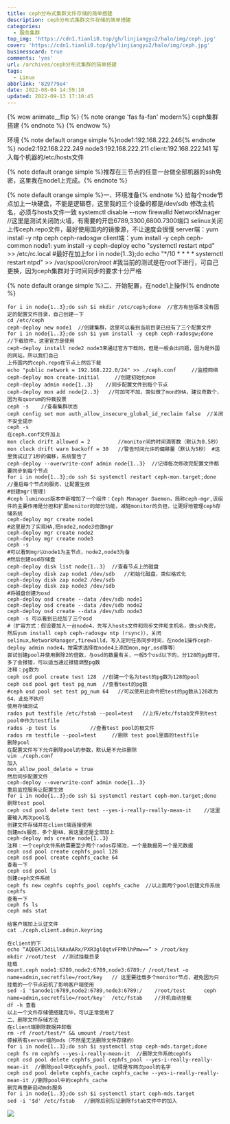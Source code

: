 ```yaml
---
title: ceph分布式集群文件存储的简单搭建
description: ceph分布式集群文件存储的简单搭建
categories:
  - 服务集群
top_img: 'https://cdn1.tianli0.top/gh/linjiangyu2/halo/img/ceph.jpg'
cover: 'https://cdn1.tianli0.top/gh/linjiangyu2/halo/img/ceph.jpg'
businesscard: true
comments: 'yes'
url: /archives/ceph分布式集群的简单搭建
tags:
  - Linux
abbrlink: '829779e4'
date: 2022-08-04 14:59:10
updated: 2022-09-13 17:10:45
---
```

{% wow animate__flip %}
{% note orange 'fas fa-fan' modern%}
ceph集群搭建
{% endnote %}
{% endwow %}

环境
{% note default orange simple %}node1:192.168.222.246{% endnote %}
node2:192.168.222.249
node3:192.168.222.211
client:192.168.222.141
写入每个机器的/etc/hosts文件

{% note default orange simple %}推荐在三节点的任意一台做全部机器的ssh免密，这里我在node1上完成。{% endnote %}

{% note default orange simple %}一、环境准备{% endnote %}
给每个node节点加上一块硬盘，不能是逻辑卷，这里我的三个设备的都是/dev/sdb
修改主机名，必须与hosts文件一致
systemctl disable --now firewalld NetworkMnager //这里是测试关闭防火墙，有需要的开启6789,3300,6800.7300端口
selinux关闭
上传ceph.repo文件，最好使用国内的镜像源，不让速度会很慢
server端：yum install -y ntp ceph ceph-radosgw
client端：yum install -y ceph ceph-common
node1: yum install -y ceph-deploy
echo "systemctl restart ntpd" >> /etc/rc.local
#最好在加上for i in node{1..3};do echo "*/10 * * * * systemctl restart ntpd" >> /var/spool/cron/root 
#我当前的测试是在root下进行，可自己更换，因为ceph集群对于时间同步的要求十分严格


{% note default orange simple %}二、开始配置，在node1上操作{% endnote %}
```shell
for i in node{1..3};do ssh $i mkdir /etc/ceph;done  //官方有些版本没有固定的配置文件目录，自己创建一下
cd /etc/ceph
ceph-deploy new node1  //创建集群，这里可以看到当前目录已经有了三个配置文件
for i in node{1..3};do ssh $i yum install -y ceph ceph-radosgw;done    //下载软件，这里官方是使用
ceph-deploy install node2 node3来通过官方下载的，但是一般会出问题，因为是外国的网站，所以我们自己
上传国内的ceph.repo在节点上然后下载
echo "public network = 192.168.222.0/24" >> ./ceph.conf     //监控网络
ceph-deploy mon create-initial     //创建初始化mon
ceph-deploy admin node{1..3}    //同步配置文件到每个节点
ceph-deploy mon add node{2..3}   //可加可不加，类似做了mon的HA，建议奇数个，因为有quorum的仲裁投票
ceph -s    //查看集群状态
ceph config set mon auth_allow_insecure_global_id_reclaim false  //关闭不安全提示
ceph -s
在ceph.conf文件加上
mon clock drift allowed = 2         //monitor间的时间滴答数（默认为0.5秒）
mon clock drift warn backoff = 30   //警告时间允许的偏移量（默认为5秒） #这里我试过了1秒的偏移，系统警告了
ceph-deploy --overwrite-conf admin node{1..3}  //记得每次修改完配置文件都要同步到每个节点
for i in node{1..3};do ssh $i systemctl restart ceph-mon.target;done  //重启每个节点的服务，让配置生效
#创建mgr(管理)
#ceph luminous版本中新增加了一个组件：Ceph Manager Daemon，简称ceph-mgr,该组件的主要作用是分担和扩展monitor的部分功能，减轻monitor的负担，让更好地管理ceph存储系统
ceph-deploy mgr create node1
#这里是为了实现HA,把node2,node3也做mgr
ceph-deploy mgr create node2
ceph-deploy mgr create node3
ceph -s 
#可以看到mgr以node1为主节点，node2,node3为备
#然后创建osd存储盘
ceph-deploy disk list node{1..3}  //查看节点上的磁盘
ceph-deploy disk zap node1 /dev/sdb   //初始化磁盘，类似格式化
ceph-deploy disk zap node2 /dev/sdb
ceph-deploy disk zap node3 /dev/sdb
#将磁盘创建为osd
ceph-deploy osd create --data /dev/sdb node1
ceph-deploy osd create --data /dev/sdb node2
ceph-deploy osd create --data /dev/sdb node3
ceph -s 可以看到已经加了三个osd
#（扩容方式：假设要加入一台node4，先写入hosts文件和同步文件和主机名，做ssh免密，然后yum install ceph ceph-radosgw ntp (rsync)），关闭selinux,NetworkManager,firewalld，写入定时任务同步时间，在node1操作ceph-deploy admin node4，按需求选择在node4上添加mon,mgr,osd等等）
尝试创建pool并使用删除2的倍数，与osd的数量有关，一般5个osd以下的，分128的pg即可，多了会报错，可以适当通过报错调整pg数
注释：pg数为
ceph osd pool create test 128  //创建一个名为test的pg数为128的pool
ceph osd pool get test pg_num  //查看test的pg数
#ceph osd pool set test pg_num 64   //可以使用此命令把test的pg数从128改为64，此处不执行
使用存储测试
rados put testfile /etc/fstab --pool=test   //上传/etc/fstab文件到test pool中作为testfile
rados -p test ls           //查看test pool的根文件
rados rm testfile --pool=test     //删除 test pool里面的testfile
删除pool
在配置文件写下允许删除pool的参数，默认是不允许删除
vim ./ceph.conf
加入
mon_allow_pool_delete = true
然后同步配置文件
ceph-deploy --overwrite-conf admin node{1..3}
重启监控服务让配置生效
for i in node{1..3};do ssh $i systemctl restart ceph-mon.target;done
删除test pool
ceph osd pool delete test test --yes-i-really-really-mean-it    //这里要输入两次pool名
创建文件存储并在client端连接使用
创建mds服务，多个是HA，我这里还是全部加上
ceph-deploy mds create node{1..3}
注释：一个ceph文件系统需要至少两个rados存储池，一个是数据另一个是元数据
ceph osd pool create cephfs_pool 128
ceph osd pool create cephfs_cache 64
查看一下
ceph osd pool ls
创建ceph文件系统
ceph fs new cephfs cephfs_pool cephfs_cache  //以上面两个pool创建文件系统cephfs
查看一下
ceph fs ls
ceph mds stat

给客户端加上认证文件
cat ./ceph.client.admin.keyring

在client的下
echo “AQDEKlJdiLlKAxAARx/PXR3glQqtvFFMhlhPmw==” > /root/key
mkdir /root/test  //测试挂载目录
挂载
mount.ceph node1:6789,node2:6789,node3:6789:/ /root/test -o name=admin,secretfile=/root/key   // 这里要挂载多个monitor节点，避免因为只挂载的一个节点宕机了影响客户端使用
sed -i '$anode1:6789,node2:6789,node3:6789:/	/root/test		ceph		name=admin,secretfile=/root/key'  /etc/fstab    //开机自动挂载
df -h 查看
以上一个文件存储便搭建完毕，可以正常使用了
二、删除文件存储方法
在client端删除数据并卸载
rm -rf /root/test/* && umount /root/test
停掉所有server端的mds（不然是无法删除文件存储的）
for i in node{1..3};do ssh $i systemctl stop ceph-mds.target;done
ceph fs rm cephfs --yes-i-really-mean-it  //删除文件系统cephfs
ceph osd pool delete cephfs_pool cephfs_pool --yes-i-really-really-mean-it  //删除pool中的cephfs_pool，记得是写两次pool的名字
ceph osd pool delete cephfs_cache cephfs_cache --yes-i-really-really-mean-it //删除pool中的cephfs_cache
删完再重新启动mds服务
for i in node{1..3};do ssh $i systemctl start ceph-mds.target
sed -i '$d' /etc/fstab   //删除后别忘记删除fstab文件中的加入
```
![](https://cdn1.tianli0.top/gh/linjiangyu2/halo/img/siMAqL1Zewz3QlJ.webp)
